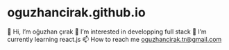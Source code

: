 # oguzhancirak.github.io


👋 Hi, I’m oğuzhan çırak
👀 I’m interested in developping full stack
🌱 I’m currently learning react.js
📫 How to reach me oguzhancirak.tr@gmail.com

